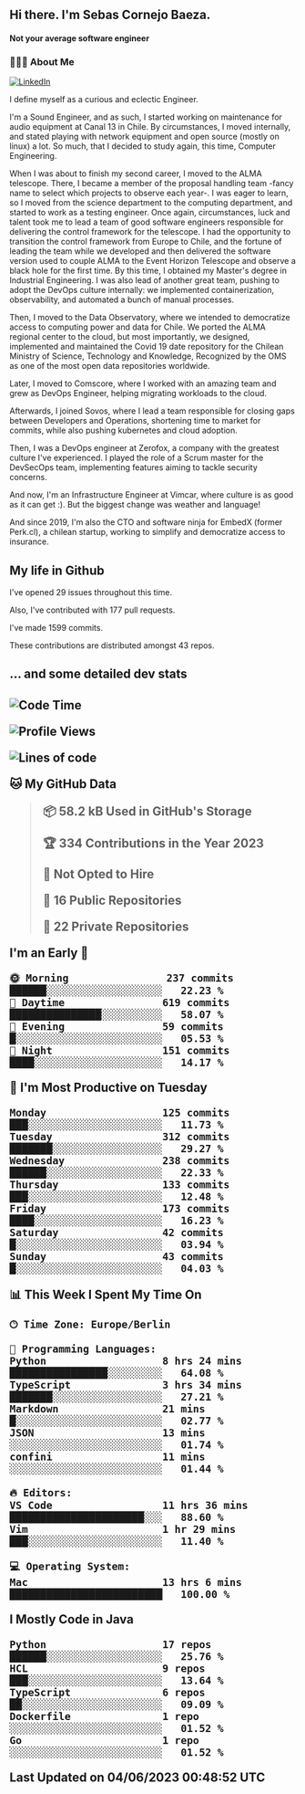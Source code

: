 <h2> Hi there.  I'm Sebas Cornejo Baeza.</h2>
<h4> Not your average software engineer</h4>
<h3> 👨🏻‍💻 About Me </h3>
<a href="http://linkedin.com/in/sebastian-cornejo-baeza/"><img alt="LinkedIn" src="https://img.shields.io/badge/Sebas%20Cornejo%20-informational?style=appveyor&logo=linkedin"></a>


I define myself as a curious and eclectic Engineer.

I'm a Sound Engineer, and as such, I started working on maintenance for audio equipment at Canal 13 in Chile.
By circumstances, I moved internally, and stated playing with network equipment and open source (mostly on linux) 
a lot. So much, that I decided to study again, this time, Computer Engineering.

When I was about to finish my second career, I moved to the ALMA telescope. There, I became a member of the proposal handling team
-fancy name to select which projects to observe each year-. 
I was eager to learn, so I moved from the science department to the computing department, and started to work as 
a testing engineer. Once again, circumstances, luck and talent took me to lead a team of good software engineers 
responsible for delivering the control framework for the telescope. I had the opportunity to transition the control framework from
Europe to Chile, and the fortune of leading the team while we developed and then delivered the software
version used to couple ALMA to the Event Horizon Telescope and observe a black hole for the first time.
By this time, I obtained my Master's degree in Industrial Engineering.
I was also lead of another great team, pushing to adopt the DevOps culture internally: we implemented containerization, observability, and automated a bunch of manual processes.

Then, I moved to the Data Observatory, where we intended to democratize access to computing power
and data for Chile. We ported the ALMA regional center to the cloud, but most importantly, we designed, implemented
and maintained the Covid 19 date repository for the Chilean Ministry of Science, Technology and Knowledge, Recognized by the OMS as one of the most open
data repositories worldwide.

Later, I moved to Comscore, where I worked with an amazing team and grew as DevOps Engineer, helping migrating workloads to the cloud.

Afterwards, I joined Sovos, where I lead a team responsible for closing gaps between Developers and Operations, shortening time to market for commits, while
also pushing kubernetes and cloud adoption.

Then, I was a DevOps engineer at Zerofox, a company with the greatest culture I've experienced. I played the role of a Scrum master for the DevSecOps team,
implementing features aiming to tackle security concerns.

And now, I'm an Infrastructure Engineer at Vimcar, where culture is as good as it can get :). But the biggest change was weather and language!
 
And since 2019, I'm also the CTO and software ninja for EmbedX (former Perk.cl), a chilean startup, working to simplify and democratize access to insurance.

<h2> My life in Github </h2>

I've opened 29 issues throughout this time.

Also, I've contributed with 177 pull requests.

I've made 1599 commits.

These contributions are distributed amongst 43 repos.

<h2>... and some detailed dev stats<h2>

<!--START_SECTION:waka-->
![Code Time](http://img.shields.io/badge/Code%20Time-365%20hrs%2059%20mins-blue)

![Profile Views](http://img.shields.io/badge/Profile%20Views-19-blue)

![Lines of code](https://img.shields.io/badge/From%20Hello%20World%20I%27ve%20Written-660.2%20thousand%20lines%20of%20code-blue)

**🐱 My GitHub Data** 

> 📦 58.2 kB Used in GitHub's Storage 
 > 
> 🏆 334 Contributions in the Year 2023
 > 
> 🚫 Not Opted to Hire
 > 
> 📜 16 Public Repositories 
 > 
> 🔑 22 Private Repositories 
 > 
**I'm an Early 🐤** 

```text
🌞 Morning                237 commits         ██████░░░░░░░░░░░░░░░░░░░   22.23 % 
🌆 Daytime                619 commits         ███████████████░░░░░░░░░░   58.07 % 
🌃 Evening                59 commits          █░░░░░░░░░░░░░░░░░░░░░░░░   05.53 % 
🌙 Night                  151 commits         ████░░░░░░░░░░░░░░░░░░░░░   14.17 % 
```
📅 **I'm Most Productive on Tuesday** 

```text
Monday                   125 commits         ███░░░░░░░░░░░░░░░░░░░░░░   11.73 % 
Tuesday                  312 commits         ███████░░░░░░░░░░░░░░░░░░   29.27 % 
Wednesday                238 commits         ██████░░░░░░░░░░░░░░░░░░░   22.33 % 
Thursday                 133 commits         ███░░░░░░░░░░░░░░░░░░░░░░   12.48 % 
Friday                   173 commits         ████░░░░░░░░░░░░░░░░░░░░░   16.23 % 
Saturday                 42 commits          █░░░░░░░░░░░░░░░░░░░░░░░░   03.94 % 
Sunday                   43 commits          █░░░░░░░░░░░░░░░░░░░░░░░░   04.03 % 
```


📊 **This Week I Spent My Time On** 

```text
🕑︎ Time Zone: Europe/Berlin

💬 Programming Languages: 
Python                   8 hrs 24 mins       ████████████████░░░░░░░░░   64.08 % 
TypeScript               3 hrs 34 mins       ███████░░░░░░░░░░░░░░░░░░   27.21 % 
Markdown                 21 mins             █░░░░░░░░░░░░░░░░░░░░░░░░   02.77 % 
JSON                     13 mins             ░░░░░░░░░░░░░░░░░░░░░░░░░   01.74 % 
confini                  11 mins             ░░░░░░░░░░░░░░░░░░░░░░░░░   01.44 % 

🔥 Editors: 
VS Code                  11 hrs 36 mins      ██████████████████████░░░   88.60 % 
Vim                      1 hr 29 mins        ███░░░░░░░░░░░░░░░░░░░░░░   11.40 % 

💻 Operating System: 
Mac                      13 hrs 6 mins       █████████████████████████   100.00 % 
```

**I Mostly Code in Java** 

```text
Python                   17 repos            ██████░░░░░░░░░░░░░░░░░░░   25.76 % 
HCL                      9 repos             ███░░░░░░░░░░░░░░░░░░░░░░   13.64 % 
TypeScript               6 repos             ██░░░░░░░░░░░░░░░░░░░░░░░   09.09 % 
Dockerfile               1 repo              ░░░░░░░░░░░░░░░░░░░░░░░░░   01.52 % 
Go                       1 repo              ░░░░░░░░░░░░░░░░░░░░░░░░░   01.52 % 
```




 Last Updated on 04/06/2023 00:48:52 UTC
<!--END_SECTION:waka-->
